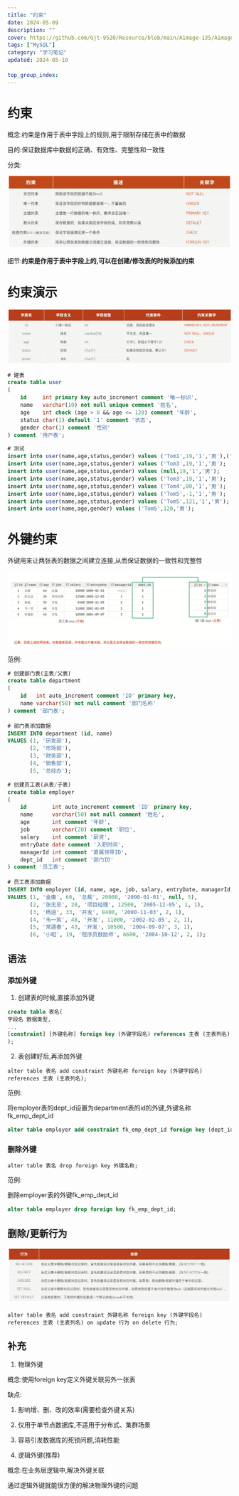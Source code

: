 ```yaml
---
title: "约束"
date: 2024-05-09
description: ""
cover: https://github.com/Gjt-9520/Resource/blob/main/Aimage-135/Aimage11.jpg?raw=true
tags: ["MySQL"]
category: "学习笔记"
updated: 2024-05-10
 
top_group_index: 
---
```


# 约束

概念:约束是作用于表中字段上的规则,用于限制存储在表中的数据

目的:保证数据库中数据的正确、有效性、完整性和一致性

分类:

![约束分类](../images/SQL-约束.png)

细节:**约束是作用于表中字段上的,可以在创建/修改表的时候添加约束**

# 约束演示

![约束演示](../images/约束演示.png)

```sql
# 建表
create table user
(
    id     int primary key auto_increment comment '唯一标识',
    name   varchar(10) not null unique comment '姓名',
    age    int check (age > 0 && age <= 120) comment '年龄',
    status char(1) default '1' comment '状态',
    gender char(1) comment '性别'
) comment '用户表';
```

```sql
# 测试
insert into user(name,age,status,gender) values ('Tom1',19,'1','男'),('Tom2',25,'0','男');
insert into user(name,age,status,gender) values ('Tom3',19,'1','男');
insert into user(name,age,status,gender) values (null,19,'1','男');
insert into user(name,age,status,gender) values ('Tom3',19,'1','男');
insert into user(name,age,status,gender) values ('Tom4',80,'1','男');
insert into user(name,age,status,gender) values ('Tom5',-1,'1','男');
insert into user(name,age,status,gender) values ('Tom5',121,'1','男');
insert into user(name,age,gender) values ('Tom5',120,'男');
```

# 外键约束

外键用来让两张表的数据之间建立连接,从而保证数据的一致性和完整性

![外键约束](../images/外键约束案例.png)

范例:

```sql
# 创建部门表(主表/父表)
create table department
(
    id   int auto_increment comment 'ID' primary key,
    name varchar(50) not null comment '部门名称'
) comment '部门表';

# 部门表添加数据
INSERT INTO department (id, name)
VALUES (1, '研发部'),
       (2, '市场部'),
       (3, '财务部'),
       (4, '销售部'),
       (5, '总经办');
```

```sql
# 创建员工表(从表/子表)
create table employer
(
    id        int auto_increment comment 'ID' primary key,
    name      varchar(50) not null comment '姓名',
    age       int comment '年龄',
    job       varchar(20) comment '职位',
    salary    int comment '薪资',
    entryDate date comment '入职时间',
    managerId int comment '直属领导ID',
    dept_id   int comment '部门ID'
) comment '员工表';

# 员工表添加数据
INSERT INTO employer (id, name, age, job, salary, entryDate, managerId, dept_id)
VALUES (1, '金庸', 66, '总裁', 20000, '2000-01-01', null, 5),
       (2, '张无忌', 20, '项目经理', 12500, '2005-12-05', 1, 1),
       (3, '杨逍', 33, '开发', 8400, '2000-11-03', 2, 1),
       (4, '韦一笑', 48, '开发', 11000, '2002-02-05', 2, 1),
       (5, '常遇春', 43, '开发', 10500, '2004-09-07', 3, 1),
       (6, '小昭', 19, '程序员鼓励师', 6600, '2004-10-12', 2, 1);
```

## 语法

### 添加外键

1. 创建表的时候,直接添加外键

```sql
create table 表名(
字段名 数据类型,
...
[constraint] [外键名称] foreign key (外键字段名) references 主表 (主表列名)
);
```

2. 表创建好后,再添加外键

`alter table 表名 add constraint 外键名称 foreign key (外键字段名) references 主表 (主表列名);`

范例:

将employer表的dept_id设置为department表的id的外键,外键名称fk_emp_dept_id

```sql
alter table employer add constraint fk_emp_dept_id foreign key (dept_id) references department(id);
```

### 删除外键

`alter table 表名 drop foreign key 外键名称;`

范例:

删除employer表的外键fk_emp_dept_id

```sql
alter table employer drop foreign key fk_emp_dept_id;
```

## 删除/更新行为

![删除和更新行为](../images/约束-删除和更新行为.png)

`alter table 表名 add constraint 外键名称 foreign key (外键字段名) references 主表 (主表列名) on update 行为 on delete 行为;`

## 补充

1. 物理外键

概念:使用foreign key定义外键关联另外一张表

缺点:
1. 影响增、删、改的效率(需要检查外键关系)
2. 仅用于单节点数据库,不适用于分布式、集群场景
3. 容易引发数据库的死锁问题,消耗性能

2. 逻辑外键(推荐)

概念:在业务层逻辑中,解决外键关联

通过逻辑外键就能很方便的解决物理外键的问题